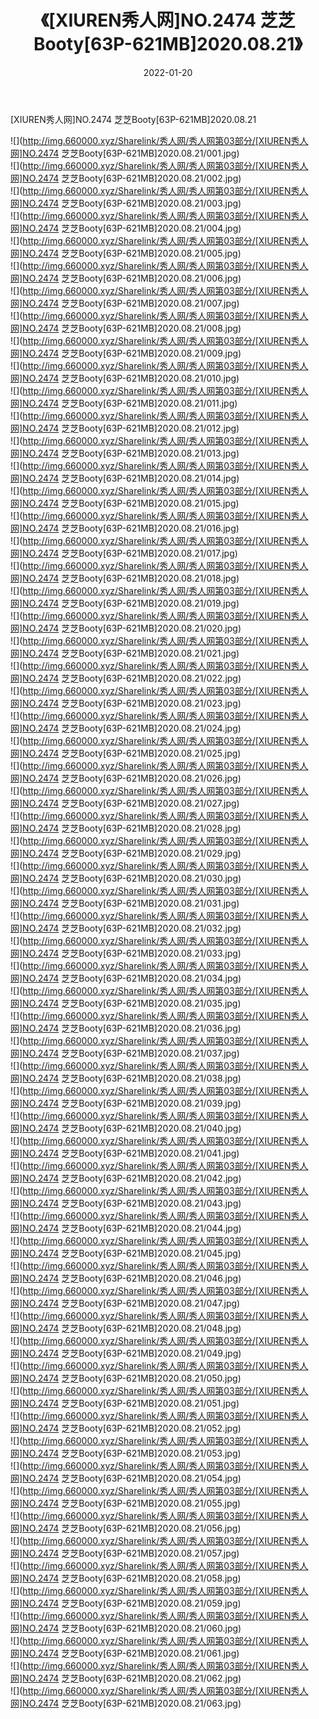 ﻿---
layout: post
title:  《[XIUREN秀人网]NO.2474 芝芝Booty[63P-621MB]2020.08.21》
date:   2022-01-20
img: http://img.660000.xyz/Sharelink/秀人网/秀人网第03部分/[XIUREN秀人网]NO.2474 芝芝Booty[63P-621MB]2020.08.21/000.jpg
categories: [美女, 清纯, 唯美]
---

[XIUREN秀人网]NO.2474 芝芝Booty[63P-621MB]2020.08.21

 ![](http://img.660000.xyz/Sharelink/秀人网/秀人网第03部分/[XIUREN秀人网]NO.2474 芝芝Booty[63P-621MB]2020.08.21/001.jpg) <br>![](http://img.660000.xyz/Sharelink/秀人网/秀人网第03部分/[XIUREN秀人网]NO.2474 芝芝Booty[63P-621MB]2020.08.21/002.jpg) <br>![](http://img.660000.xyz/Sharelink/秀人网/秀人网第03部分/[XIUREN秀人网]NO.2474 芝芝Booty[63P-621MB]2020.08.21/003.jpg) <br>![](http://img.660000.xyz/Sharelink/秀人网/秀人网第03部分/[XIUREN秀人网]NO.2474 芝芝Booty[63P-621MB]2020.08.21/004.jpg) <br>![](http://img.660000.xyz/Sharelink/秀人网/秀人网第03部分/[XIUREN秀人网]NO.2474 芝芝Booty[63P-621MB]2020.08.21/005.jpg) <br>![](http://img.660000.xyz/Sharelink/秀人网/秀人网第03部分/[XIUREN秀人网]NO.2474 芝芝Booty[63P-621MB]2020.08.21/006.jpg) <br>![](http://img.660000.xyz/Sharelink/秀人网/秀人网第03部分/[XIUREN秀人网]NO.2474 芝芝Booty[63P-621MB]2020.08.21/007.jpg) <br>![](http://img.660000.xyz/Sharelink/秀人网/秀人网第03部分/[XIUREN秀人网]NO.2474 芝芝Booty[63P-621MB]2020.08.21/008.jpg) <br>![](http://img.660000.xyz/Sharelink/秀人网/秀人网第03部分/[XIUREN秀人网]NO.2474 芝芝Booty[63P-621MB]2020.08.21/009.jpg) <br>![](http://img.660000.xyz/Sharelink/秀人网/秀人网第03部分/[XIUREN秀人网]NO.2474 芝芝Booty[63P-621MB]2020.08.21/010.jpg) <br>![](http://img.660000.xyz/Sharelink/秀人网/秀人网第03部分/[XIUREN秀人网]NO.2474 芝芝Booty[63P-621MB]2020.08.21/011.jpg) <br>![](http://img.660000.xyz/Sharelink/秀人网/秀人网第03部分/[XIUREN秀人网]NO.2474 芝芝Booty[63P-621MB]2020.08.21/012.jpg) <br>![](http://img.660000.xyz/Sharelink/秀人网/秀人网第03部分/[XIUREN秀人网]NO.2474 芝芝Booty[63P-621MB]2020.08.21/013.jpg) <br>![](http://img.660000.xyz/Sharelink/秀人网/秀人网第03部分/[XIUREN秀人网]NO.2474 芝芝Booty[63P-621MB]2020.08.21/014.jpg) <br>![](http://img.660000.xyz/Sharelink/秀人网/秀人网第03部分/[XIUREN秀人网]NO.2474 芝芝Booty[63P-621MB]2020.08.21/015.jpg) <br>![](http://img.660000.xyz/Sharelink/秀人网/秀人网第03部分/[XIUREN秀人网]NO.2474 芝芝Booty[63P-621MB]2020.08.21/016.jpg) <br>![](http://img.660000.xyz/Sharelink/秀人网/秀人网第03部分/[XIUREN秀人网]NO.2474 芝芝Booty[63P-621MB]2020.08.21/017.jpg) <br>![](http://img.660000.xyz/Sharelink/秀人网/秀人网第03部分/[XIUREN秀人网]NO.2474 芝芝Booty[63P-621MB]2020.08.21/018.jpg) <br>![](http://img.660000.xyz/Sharelink/秀人网/秀人网第03部分/[XIUREN秀人网]NO.2474 芝芝Booty[63P-621MB]2020.08.21/019.jpg) <br>![](http://img.660000.xyz/Sharelink/秀人网/秀人网第03部分/[XIUREN秀人网]NO.2474 芝芝Booty[63P-621MB]2020.08.21/020.jpg) <br>![](http://img.660000.xyz/Sharelink/秀人网/秀人网第03部分/[XIUREN秀人网]NO.2474 芝芝Booty[63P-621MB]2020.08.21/021.jpg) <br>![](http://img.660000.xyz/Sharelink/秀人网/秀人网第03部分/[XIUREN秀人网]NO.2474 芝芝Booty[63P-621MB]2020.08.21/022.jpg) <br>![](http://img.660000.xyz/Sharelink/秀人网/秀人网第03部分/[XIUREN秀人网]NO.2474 芝芝Booty[63P-621MB]2020.08.21/023.jpg) <br>![](http://img.660000.xyz/Sharelink/秀人网/秀人网第03部分/[XIUREN秀人网]NO.2474 芝芝Booty[63P-621MB]2020.08.21/024.jpg) <br>![](http://img.660000.xyz/Sharelink/秀人网/秀人网第03部分/[XIUREN秀人网]NO.2474 芝芝Booty[63P-621MB]2020.08.21/025.jpg) <br>![](http://img.660000.xyz/Sharelink/秀人网/秀人网第03部分/[XIUREN秀人网]NO.2474 芝芝Booty[63P-621MB]2020.08.21/026.jpg) <br>![](http://img.660000.xyz/Sharelink/秀人网/秀人网第03部分/[XIUREN秀人网]NO.2474 芝芝Booty[63P-621MB]2020.08.21/027.jpg) <br>![](http://img.660000.xyz/Sharelink/秀人网/秀人网第03部分/[XIUREN秀人网]NO.2474 芝芝Booty[63P-621MB]2020.08.21/028.jpg) <br>![](http://img.660000.xyz/Sharelink/秀人网/秀人网第03部分/[XIUREN秀人网]NO.2474 芝芝Booty[63P-621MB]2020.08.21/029.jpg) <br>![](http://img.660000.xyz/Sharelink/秀人网/秀人网第03部分/[XIUREN秀人网]NO.2474 芝芝Booty[63P-621MB]2020.08.21/030.jpg) <br>![](http://img.660000.xyz/Sharelink/秀人网/秀人网第03部分/[XIUREN秀人网]NO.2474 芝芝Booty[63P-621MB]2020.08.21/031.jpg) <br>![](http://img.660000.xyz/Sharelink/秀人网/秀人网第03部分/[XIUREN秀人网]NO.2474 芝芝Booty[63P-621MB]2020.08.21/032.jpg) <br>![](http://img.660000.xyz/Sharelink/秀人网/秀人网第03部分/[XIUREN秀人网]NO.2474 芝芝Booty[63P-621MB]2020.08.21/033.jpg) <br>![](http://img.660000.xyz/Sharelink/秀人网/秀人网第03部分/[XIUREN秀人网]NO.2474 芝芝Booty[63P-621MB]2020.08.21/034.jpg) <br>![](http://img.660000.xyz/Sharelink/秀人网/秀人网第03部分/[XIUREN秀人网]NO.2474 芝芝Booty[63P-621MB]2020.08.21/035.jpg) <br>![](http://img.660000.xyz/Sharelink/秀人网/秀人网第03部分/[XIUREN秀人网]NO.2474 芝芝Booty[63P-621MB]2020.08.21/036.jpg) <br>![](http://img.660000.xyz/Sharelink/秀人网/秀人网第03部分/[XIUREN秀人网]NO.2474 芝芝Booty[63P-621MB]2020.08.21/037.jpg) <br>![](http://img.660000.xyz/Sharelink/秀人网/秀人网第03部分/[XIUREN秀人网]NO.2474 芝芝Booty[63P-621MB]2020.08.21/038.jpg) <br>![](http://img.660000.xyz/Sharelink/秀人网/秀人网第03部分/[XIUREN秀人网]NO.2474 芝芝Booty[63P-621MB]2020.08.21/039.jpg) <br>![](http://img.660000.xyz/Sharelink/秀人网/秀人网第03部分/[XIUREN秀人网]NO.2474 芝芝Booty[63P-621MB]2020.08.21/040.jpg) <br>![](http://img.660000.xyz/Sharelink/秀人网/秀人网第03部分/[XIUREN秀人网]NO.2474 芝芝Booty[63P-621MB]2020.08.21/041.jpg) <br>![](http://img.660000.xyz/Sharelink/秀人网/秀人网第03部分/[XIUREN秀人网]NO.2474 芝芝Booty[63P-621MB]2020.08.21/042.jpg) <br>![](http://img.660000.xyz/Sharelink/秀人网/秀人网第03部分/[XIUREN秀人网]NO.2474 芝芝Booty[63P-621MB]2020.08.21/043.jpg) <br>![](http://img.660000.xyz/Sharelink/秀人网/秀人网第03部分/[XIUREN秀人网]NO.2474 芝芝Booty[63P-621MB]2020.08.21/044.jpg) <br>![](http://img.660000.xyz/Sharelink/秀人网/秀人网第03部分/[XIUREN秀人网]NO.2474 芝芝Booty[63P-621MB]2020.08.21/045.jpg) <br>![](http://img.660000.xyz/Sharelink/秀人网/秀人网第03部分/[XIUREN秀人网]NO.2474 芝芝Booty[63P-621MB]2020.08.21/046.jpg) <br>![](http://img.660000.xyz/Sharelink/秀人网/秀人网第03部分/[XIUREN秀人网]NO.2474 芝芝Booty[63P-621MB]2020.08.21/047.jpg) <br>![](http://img.660000.xyz/Sharelink/秀人网/秀人网第03部分/[XIUREN秀人网]NO.2474 芝芝Booty[63P-621MB]2020.08.21/048.jpg) <br>![](http://img.660000.xyz/Sharelink/秀人网/秀人网第03部分/[XIUREN秀人网]NO.2474 芝芝Booty[63P-621MB]2020.08.21/049.jpg) <br>![](http://img.660000.xyz/Sharelink/秀人网/秀人网第03部分/[XIUREN秀人网]NO.2474 芝芝Booty[63P-621MB]2020.08.21/050.jpg) <br>![](http://img.660000.xyz/Sharelink/秀人网/秀人网第03部分/[XIUREN秀人网]NO.2474 芝芝Booty[63P-621MB]2020.08.21/051.jpg) <br>![](http://img.660000.xyz/Sharelink/秀人网/秀人网第03部分/[XIUREN秀人网]NO.2474 芝芝Booty[63P-621MB]2020.08.21/052.jpg) <br>![](http://img.660000.xyz/Sharelink/秀人网/秀人网第03部分/[XIUREN秀人网]NO.2474 芝芝Booty[63P-621MB]2020.08.21/053.jpg) <br>![](http://img.660000.xyz/Sharelink/秀人网/秀人网第03部分/[XIUREN秀人网]NO.2474 芝芝Booty[63P-621MB]2020.08.21/054.jpg) <br>![](http://img.660000.xyz/Sharelink/秀人网/秀人网第03部分/[XIUREN秀人网]NO.2474 芝芝Booty[63P-621MB]2020.08.21/055.jpg) <br>![](http://img.660000.xyz/Sharelink/秀人网/秀人网第03部分/[XIUREN秀人网]NO.2474 芝芝Booty[63P-621MB]2020.08.21/056.jpg) <br>![](http://img.660000.xyz/Sharelink/秀人网/秀人网第03部分/[XIUREN秀人网]NO.2474 芝芝Booty[63P-621MB]2020.08.21/057.jpg) <br>![](http://img.660000.xyz/Sharelink/秀人网/秀人网第03部分/[XIUREN秀人网]NO.2474 芝芝Booty[63P-621MB]2020.08.21/058.jpg) <br>![](http://img.660000.xyz/Sharelink/秀人网/秀人网第03部分/[XIUREN秀人网]NO.2474 芝芝Booty[63P-621MB]2020.08.21/059.jpg) <br>![](http://img.660000.xyz/Sharelink/秀人网/秀人网第03部分/[XIUREN秀人网]NO.2474 芝芝Booty[63P-621MB]2020.08.21/060.jpg) <br>![](http://img.660000.xyz/Sharelink/秀人网/秀人网第03部分/[XIUREN秀人网]NO.2474 芝芝Booty[63P-621MB]2020.08.21/061.jpg) <br>![](http://img.660000.xyz/Sharelink/秀人网/秀人网第03部分/[XIUREN秀人网]NO.2474 芝芝Booty[63P-621MB]2020.08.21/062.jpg) <br>![](http://img.660000.xyz/Sharelink/秀人网/秀人网第03部分/[XIUREN秀人网]NO.2474 芝芝Booty[63P-621MB]2020.08.21/063.jpg) <br>